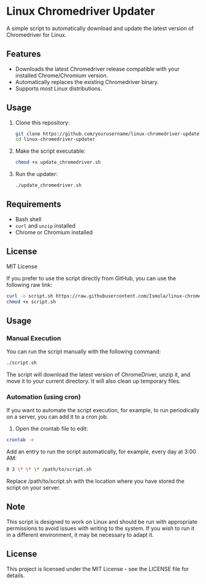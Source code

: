 # Linux Chromedriver Updater

A simple script to automatically download and update the latest version of Chromedriver for Linux.

## Features

- Downloads the latest Chromedriver release compatible with your installed Chrome/Chromium version.
- Automatically replaces the existing Chromedriver binary.
- Supports most Linux distributions.

## Usage

1. Clone this repository:

   ```bash
   git clone https://github.com/yourusername/linux-chromedriver-updater.git
   cd linux-chromedriver-updater
   ```

2. Make the script executable:

   ```bash
   chmod +x update_chromedriver.sh
   ```

3. Run the updater:

   ```bash
   ./update_chromedriver.sh
   ```

## Requirements

- Bash shell
- `curl` and `unzip` installed
- Chrome or Chromium installed

## License

MIT License

If you prefer to use the script directly from GitHub, you can use the following raw link:

```bash
curl -o script.sh https://raw.githubusercontent.com/Ismola/linux-chromedriver-updater/refs/heads/main/script.sh
chmod +x script.sh
```

## Usage

### Manual Execution

You can run the script manually with the following command:

```bash
./script.sh
```

The script will download the latest version of ChromeDriver, unzip it, and move it to your current directory. It will also clean up temporary files.

### Automation (using cron)

If you want to automate the script execution, for example, to run periodically on a server, you can add it to a cron job.

1. Open the crontab file to edit:

```bash
crontab -e
```

Add an entry to run the script automatically, for example, every day at 3:00 AM:

```bash
0 3 \* \* \* /path/to/script.sh
```

Replace /path/to/script.sh with the location where you have stored the script on your server.

## Note

This script is designed to work on Linux and should be run with appropriate permissions to avoid issues with writing to the system. If you wish to run it in a different environment, it may be necessary to adapt it.

## License

This project is licensed under the MIT License - see the LICENSE file for details.
